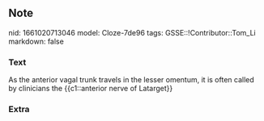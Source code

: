 ## Note
nid: 1661020713046
model: Cloze-7de96
tags: GSSE::!Contributor::Tom_Li
markdown: false

### Text
<div>
  As the anterior vagal trunk travels in the lesser omentum, it is
  often called by clinicians the {{c1::anterior nerve of Latarget}}
</div>

### Extra

